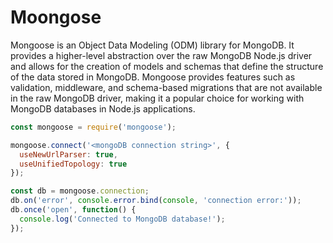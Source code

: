 # Moongose

Mongoose is an Object Data Modeling (ODM) library for MongoDB. It provides a higher-level abstraction over the raw MongoDB Node.js driver and allows for the creation of models and schemas that define the structure of the data stored in MongoDB. Mongoose provides features such as validation, middleware, and schema-based migrations that are not available in the raw MongoDB driver, making it a popular choice for working with MongoDB databases in Node.js applications.


```javascript
const mongoose = require('mongoose');

mongoose.connect('<mongoDB connection string>', {
  useNewUrlParser: true,
  useUnifiedTopology: true
});

const db = mongoose.connection;
db.on('error', console.error.bind(console, 'connection error:'));
db.once('open', function() {
  console.log('Connected to MongoDB database!');
});
```